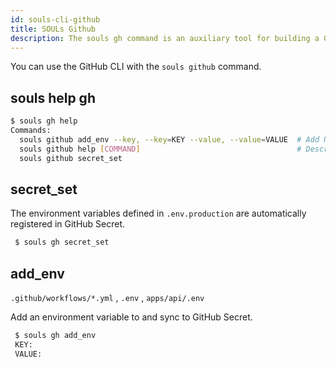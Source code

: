 ```yaml
---
id: souls-cli-github
title: SOULs Github
description: The souls gh command is an auxiliary tool for building a GitHub Actions environment
---
```


You can use the GitHub CLI with the `souls github` command.

## souls help gh

```bash
$ souls gh help
Commands:
  souls github add_env --key, --key=KEY --value, --value=VALUE  # Add New env and Sync Github Secret
  souls github help [COMMAND]                                   # Describe subcommands or one specific subcommand
  souls github secret_set
```

## secret_set

The environment variables defined in `.env.production` are automatically registered in GitHub Secret.

```bash
 $ souls gh secret_set
```

## add_env

`.github/workflows/*.yml` , `.env` , `apps/api/.env`

Add an environment variable to and sync to GitHub Secret.

```bash
 $ souls gh add_env
 KEY:
 VALUE:
```
